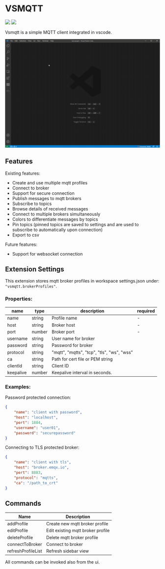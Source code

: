 # VSMQTT

[![](https://img.shields.io/visual-studio-marketplace/v/rpdswtk.vsmqtt)](https://marketplace.visualstudio.com/items?itemName=rpdswtk.vsmqtt)
[![](https://img.shields.io/visual-studio-marketplace/i/rpdswtk.vsmqtt)](https://marketplace.visualstudio.com/items?itemName=rpdswtk.vsmqtt)

Vsmqtt is a simple MQTT client integrated in vscode.

![Alt Text](screen.gif)

## Features

Existing features:

* Create and use multiple mqtt profiles
* Connect to broker
* Support for secure connection
* Publish messages to mqtt brokers
* Subscribe to topics
* Browse details of received messages
* Connect to multiple brokers simultaneously
* Colors to differentiate messages by topics
* Pin topics (pinned topics are saved to settings and are used to subscribe to automatically upon connection)
* Export to csv

Future features:
* Support for websocket connection

## Extension Settings

This extension stores mqtt broker profiles in workspace settings.json under: `"vsmqtt.brokerProfiles"`.

### Properties:

| name      | type   | description                                | required |
|-----------|--------|--------------------------------------------|----------|
| name      | string | Profile name                               |     -    |
| host      | string | Broker host                                |     -    |
| port      | number | Broker port                                |     -    |
| username  | string | User name for broker                       |          |
| password  | string | Password for broker                        |          |
| protocol  | string | "mqtt", "mqtts", "tcp", "tls", "ws", "wss" |          |
| ca        | string | Path for cert file or PEM string           |          |
| clientId  | string | Client ID                                  |          |
| keepalive | number | Keepalive interval in seconds.             |          |

### Examples:

Password protected connection:
```json
{
    "name": "client with password",
    "host": "localhost",
    "port": 1884,
    "username": "user01",
    "password": "securepassword"
}
```

Connecting to TLS protected broker:
```json
{
    "name": "client with tls",
    "host": "broker.emqx.io",
    "port": 8883,
    "protocol": "mqtts",
    "ca": "/path_to_crt"
}
```

## Commands

| Name               | Description                       |
|--------------------|-----------------------------------|
| addProfile         | Create new mqtt broker profile    |
| editProfile        | Edit existing mqtt broker profile |
| deleteProfile      | Delete mqtt broker profile        |
| connectToBroker    | Connect to broker                 |
| refreshProfileList | Refresh sidebar view              |

All commands can be invoked also from the ui.


